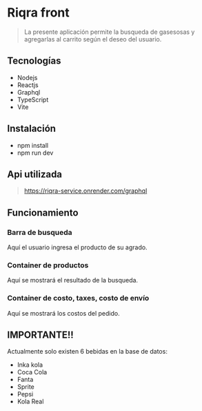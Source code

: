 # Riqra front

> La presente aplicación permite la busqueda de gasesosas y agregarlas al carrito según el deseo del usuario.

## Tecnologías

- Nodejs
- Reactjs
- Graphql
- TypeScript
- Vite

## Instalación

- npm install
- npm run dev

## Api utilizada

> https://riqra-service.onrender.com/graphql

## Funcionamiento

### Barra de busqueda

Aquí el usuario ingresa el producto de su agrado.

### Container de productos

Aquí se mostrará el resultado de la busqueda.

### Container de costo, taxes, costo de envío

Aquí se mostrará los costos del pedido.

## IMPORTANTE!!

Actualmente solo existen 6 bebidas en la base de datos:

- Inka kola
- Coca Cola
- Fanta
- Sprite
- Pepsi
- Kola Real

